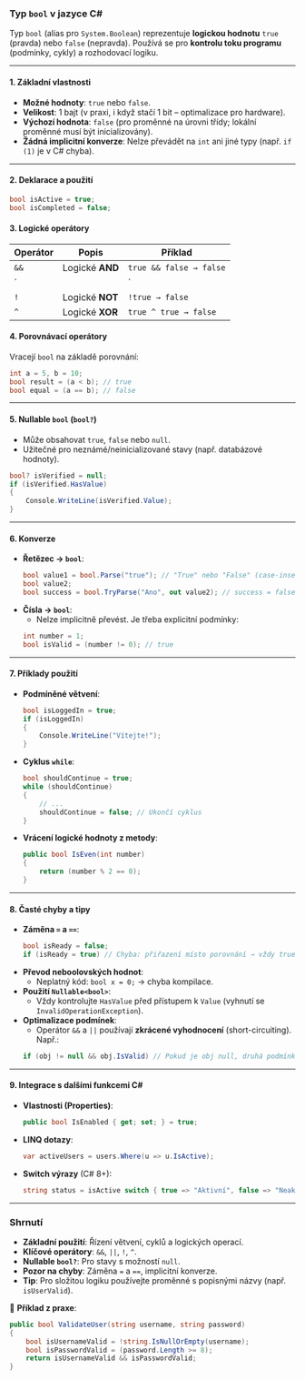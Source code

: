 
### **Typ `bool` v jazyce C#**

Typ `bool` (alias pro `System.Boolean`) reprezentuje **logickou hodnotu** `true` (pravda) nebo `false` (nepravda). Používá se pro **kontrolu toku programu** (podmínky, cykly) a rozhodovací logiku.

---

#### **1. Základní vlastnosti**

- **Možné hodnoty**: `true` nebo `false`.
- **Velikost**: 1 bajt (v praxi, i když stačí 1 bit – optimalizace pro hardware).
- **Výchozí hodnota**: `false` (pro proměnné na úrovni třídy; lokální proměnné musí být inicializovány).
- **Žádná implicitní konverze**: Nelze převádět na `int` ani jiné typy (např. `if (1)` je v C# chyba).

---

#### **2. Deklarace a použití**

```csharp
bool isActive = true;
bool isCompleted = false;
```

#### **3. Logické operátory**

| Operátor | Popis                  | Příklad                     |
|----------|------------------------|----------------------------|
| `&&`     | Logické **AND**        | `true && false → false`    |
| `||`     | Logické **OR**         | `true || false → true`     |
| `!`      | Logické **NOT**        | `!true → false`            |
| `^`      | Logické **XOR**        | `true ^ true → false`      |

#### **4. Porovnávací operátory**

Vracejí `bool` na základě porovnání:
```csharp
int a = 5, b = 10;
bool result = (a < b); // true
bool equal = (a == b); // false
```

---

#### **5. Nullable `bool` (`bool?`)**

- Může obsahovat `true`, `false` nebo `null`.
- Užitečné pro neznámé/neinicializované stavy (např. databázové hodnoty).
```csharp
bool? isVerified = null;
if (isVerified.HasValue)
{
    Console.WriteLine(isVerified.Value);
}
```

---

#### **6. Konverze**

- **Řetězec → `bool`**:
  ```csharp
  bool value1 = bool.Parse("true"); // "True" nebo "False" (case-insensitive)
  bool value2;
  bool success = bool.TryParse("Ano", out value2); // success = false (neplatný formát)
  ```
- **Čísla → `bool`**:
  - Nelze implicitně převést. Je třeba explicitní podmínky:
  ```csharp
  int number = 1;
  bool isValid = (number != 0); // true
  ```

---

#### **7. Příklady použití**

- **Podmíněné větvení**:
  ```csharp
  bool isLoggedIn = true;
  if (isLoggedIn)
  {
      Console.WriteLine("Vítejte!");
  }
  ```
- **Cyklus `while`**:
  ```csharp
  bool shouldContinue = true;
  while (shouldContinue)
  {
      // ... 
      shouldContinue = false; // Ukončí cyklus
  }
  ```
- **Vrácení logické hodnoty z metody**:
  ```csharp
  public bool IsEven(int number)
  {
      return (number % 2 == 0);
  }
  ```

---

#### **8. Časté chyby a tipy**

- **Záměna `=` a `==`**:
  ```csharp
  bool isReady = false;
  if (isReady = true) // Chyba: přiřazení místo porovnání → vždy true!
  ```
- **Převod neboolovských hodnot**:
  - Neplatný kód: `bool x = 0;` → chyba kompilace.
- **Použití `Nullable<bool>`**:
  - Vždy kontrolujte `HasValue` před přístupem k `Value` (vyhnutí se `InvalidOperationException`).
- **Optimalizace podmínek**:
  - Operátor `&&` a `||` používají **zkrácené vyhodnocení** (short-circuiting). Např.:
  ```csharp
  if (obj != null && obj.IsValid) // Pokud je obj null, druhá podmínka se nevyhodnotí.
  ```

---

#### **9. Integrace s dalšími funkcemi C#**

- **Vlastnosti (Properties)**:
  ```csharp
  public bool IsEnabled { get; set; } = true;
  ```
- **LINQ dotazy**:
  ```csharp
  var activeUsers = users.Where(u => u.IsActive);
  ```
- **Switch výrazy** (C# 8+):
  ```csharp
  string status = isActive switch { true => "Aktivní", false => "Neaktivní" };
  ```

---

### **Shrnutí**

- **Základní použití**: Řízení větvení, cyklů a logických operací.
- **Klíčové operátory**: `&&`, `||`, `!`, `^`.
- **Nullable `bool?`**: Pro stavy s možností `null`.
- **Pozor na chyby**: Záměna `=` a `==`, implicitní konverze.
- **Tip**: Pro složitou logiku používejte proměnné s popisnými názvy (např. `isUserValid`).

📌 **Příklad z praxe**:
```csharp
public bool ValidateUser(string username, string password)
{
    bool isUsernameValid = !string.IsNullOrEmpty(username);
    bool isPasswordValid = (password.Length >= 8);
    return isUsernameValid && isPasswordValid;
}
```
